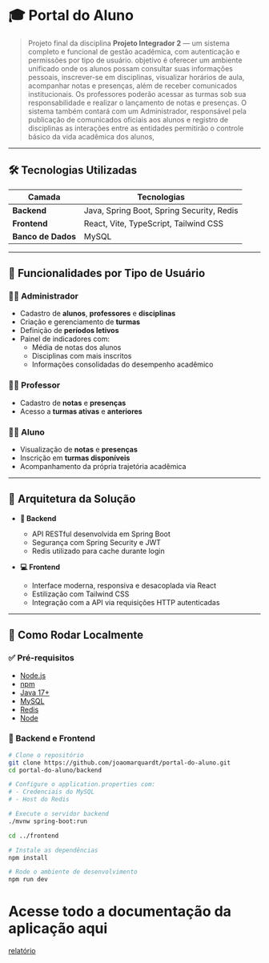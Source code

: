 # 🎓 Portal do Aluno

> Projeto final da disciplina **Projeto Integrador 2** — um sistema completo e funcional de gestão acadêmica, com autenticação e permissões por tipo de usuário.
> objetivo é oferecer um ambiente unificado onde os alunos possam consultar suas informações pessoais, inscrever-se em disciplinas, visualizar horários de aula,
>  acompanhar notas e presenças, além de receber comunicados institucionais. Os professores poderão acessar as turmas sob sua responsabilidade e realizar o lançamento de notas e presenças.
>  O sistema também contará com um Administrador, responsável pela publicação de comunicados oficiais aos alunos e registro de disciplinas as interações entre as entidades permitirão o controle básico da vida acadêmica dos alunos,

---

## 🛠️ Tecnologias Utilizadas

| Camada        | Tecnologias                                 |
|---------------|----------------------------------------------|
| **Backend**   | Java, Spring Boot, Spring Security, Redis   |
| **Frontend**  | React, Vite, TypeScript, Tailwind CSS       |
| **Banco de Dados** | MySQL                                   |

---

## 🎯 Funcionalidades por Tipo de Usuário

### 👨‍💼 Administrador
- Cadastro de **alunos**, **professores** e **disciplinas**
- Criação e gerenciamento de **turmas**
- Definição de **períodos letivos**
- Painel de indicadores com:
  - Média de notas dos alunos
  - Disciplinas com mais inscritos
  - Informações consolidadas do desempenho acadêmico

### 👩‍🏫 Professor
- Cadastro de **notas** e **presenças**
- Acesso a **turmas ativas** e **anteriores**

### 👨‍🎓 Aluno
-  Visualização de **notas** e **presenças**
-  Inscrição em **turmas disponíveis**
-  Acompanhamento da própria trajetória acadêmica

---

## 🧱 Arquitetura da Solução

- **🔐 Backend**
  - API RESTful desenvolvida em Spring Boot
  - Segurança com Spring Security e JWT
  - Redis utilizado para cache durante login

- **💻 Frontend**
  - Interface moderna, responsiva e desacoplada via React
  - Estilização com Tailwind CSS
  - Integração com a API via requisições HTTP autenticadas

---

## 🚀 Como Rodar Localmente

### ✅ Pré-requisitos

- [Node.js](https://nodejs.org/)
- [npm](https://www.npmjs.com/)
- [Java 17+](https://www.oracle.com/java/technologies/javase-downloads.html)
- [MySQL](https://www.mysql.com/)
- [Redis](https://redis.io/docs/latest/operate/oss_and_stack/install/archive/install-redis/install-redis-on-windows/)
- [Node](https://nodejs.org/pt)

### 🔧 Backend e Frontend

```bash
# Clone o repositório
git clone https://github.com/joaomarquardt/portal-do-aluno.git
cd portal-do-aluno/backend

# Configure o application.properties com:
# - Credenciais do MySQL
# - Host do Redis

# Execute o servidor backend
./mvnw spring-boot:run

cd ../frontend

# Instale as dependências
npm install

# Rode o ambiente de desenvolvimento
npm run dev
````

# Acesse todo a documentação da aplicação aqui
[relatório](https://docs.google.com/document/d/1CaAqpJ7QTl-E30R9nHUfDptY9b_n4GnWdURD5JL9IhA/edit?usp=sharing)
